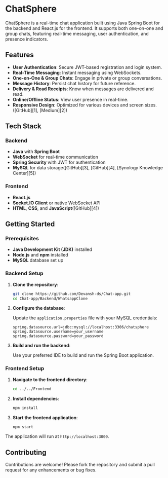 # ChatSphere

ChatSphere is a real-time chat application built using Java Spring Boot for the backend and React.js for the frontend. It supports both one-on-one and group chats, featuring real-time messaging, user authentication, and presence indicators.

## Features

* **User Authentication**: Secure JWT-based registration and login system.
* **Real-Time Messaging**: Instant messaging using WebSockets.
* **One-on-One & Group Chats**: Engage in private or group conversations.
* **Message History**: Persist chat history for future reference.
* **Delivery & Read Receipts**: Know when messages are delivered and read.
* **Online/Offline Status**: View user presence in real-time.
* **Responsive Design**: Optimized for various devices and screen sizes.([GitHub][1], [Medium][2])

## Tech Stack

### Backend

* **Java** with **Spring Boot**
* **WebSocket** for real-time communication
* **Spring Security** with JWT for authentication
* **MySQL** for data storage([GitHub][3], [GitHub][4], [Synology Knowledge Center][5])

### Frontend

* **React.js**
* **Socket.IO Client** or native WebSocket API
* **HTML**, **CSS**, and **JavaScript**([GitHub][4])

## Getting Started

### Prerequisites

* **Java Development Kit (JDK)** installed
* **Node.js** and **npm** installed
* **MySQL** database set up

### Backend Setup

1. **Clone the repository**:

   ```bash
   git clone https://github.com/Devansh-ds/Chat-app.git
   cd Chat-app/Backend/WhatsappClone
   ```



2. **Configure the database**:

   Update the `application.properties` file with your MySQL credentials:

   ```properties
   spring.datasource.url=jdbc:mysql://localhost:3306/chatsphere
   spring.datasource.username=your_username
   spring.datasource.password=your_password
   ```



3. **Build and run the backend**:

   Use your preferred IDE to build and run the Spring Boot application.

### Frontend Setup

1. **Navigate to the frontend directory**:

   ```bash
   cd ../../Frontend
   ```



2. **Install dependencies**:

   ```bash
   npm install
   ```



3. **Start the frontend application**:

   ```bash
   npm start
   ```



The application will run at `http://localhost:3000`.

## Contributing

Contributions are welcome! Please fork the repository and submit a pull request for any enhancements or bug fixes.
